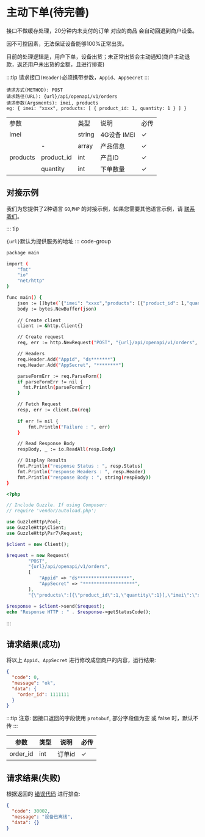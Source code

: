 # 主动下单(待完善)

接口不做缓存处理，20分钟内未支付的订单 对应的商品 会自动回退到商户设备。

因不可控因素，无法保证设备能够100%正常出货。

目前的处理逻辑是，用户下单，设备出货；未正常出货会主动通知(商户主动退款，返还用户未出货的金额，且进行排查)

:::tip
请求接口`(Header)`必须携带参数，`Appid`、`AppSecret`
:::

```
请求方式(METHOD): POST
请求路径(URL): {url}/api/openapi/v1/orders
请求参数(Argsments): imei, products
eg: { imei: "xxxx", products: [ { product_id: 1, quantity: 1 } ] }
```

<table>
  <tr>
    <td colspan="2">参数</td>
    <td>类型</td>
    <td>说明</td>
    <td>必传</td>
  </tr>
  <tr>
    <td colspan="2">imei</td>
    <td>string</td>
    <td>4G设备 IMEI</td>
    <td>✓</td>
  </tr>
  <tr>
    <td rowspan="3">products</td>
    <td>-</td>
    <td>array</td>
    <td>产品信息</td>
    <td>✓</td>
  </tr>
  <tr>
    <td>product_id</td>
    <td>int</td>
    <td>产品ID</td>
    <td>✓</td>
  </tr>
  <tr>
    <td>quantity</td>
    <td>int</td>
    <td>下单数量</td>
    <td>✓</td>
  </tr>
</table>

## 对接示例

我们为您提供了2种语言 `GO`,`PHP` 的对接示例，如果您需要其他语言示例，请 [联系我们](support.md)。

::: tip

`{url}`默认为提供服务的地址
::: code-group

```sh [GO]
package main

import (
	"fmt"
	"io"
	"net/http"
)

func main() {
	json := []byte(`{"imei": "xxxx","products": [{"product_id": 1,"quantity": 1}]}`)
	body := bytes.NewBuffer(json)
	
	// Create client
	client := &http.Client{}

	// Create request
	req, err := http.NewRequest("POST", "{url}/api/openapi/v1/orders", body)

	// Headers
	req.Header.Add("Appid", "ds*******")
	req.Header.Add("AppSecret", "********")

	parseFormErr := req.ParseForm()
	if parseFormErr != nil {
	  fmt.Println(parseFormErr)    
	}

	// Fetch Request
	resp, err := client.Do(req)
	
	if err != nil {
		fmt.Println("Failure : ", err)
	}

	// Read Response Body
	respBody, _ := io.ReadAll(resp.Body)

	// Display Results
	fmt.Println("response Status : ", resp.Status)
	fmt.Println("response Headers : ", resp.Header)
	fmt.Println("response Body : ", string(respBody))
}
```

```php [PHP]
<?php

// Include Guzzle. If using Composer:
// require 'vendor/autoload.php';

use GuzzleHttp\Pool;
use GuzzleHttp\Client;
use GuzzleHttp\Psr7\Request;

$client = new Client();

$request = new Request(
        "POST",
        "{url}/api/openapi/v1/orders",
        [
            "Appid" => "ds*******************",
            "AppSecret" => "*******************",
        ],
        "{\"products\":[{\"product_id\":1,\"quantity\":1}],\"imei\":\"xxxxx\"}");

$response = $client->send($request);
echo "Response HTTP : " . $response->getStatusCode();
```

:::

## 请求结果(成功)

将以上 `Appid`、`AppSecret` 进行修改成您商户的内容，运行结果:

```json
{
  "code": 0,
  "message": "ok",
  "data": {
    "order_id": 1111111
  }
}
```

:::tip
注意: 因接口返回的字段使用 ``protobuf``, 部分字段值为空 或 false 时，默认不传
:::

| 参数       | 类型  | 说明   | 必传 |
|----------|-----|------|----|
| order_id | int | 订单id | ✓  |

## 请求结果(失败)

根据返回的 [错误代码](error_code.md) 进行排查:

```json
{
  "code": 30002,
  "message": "设备已离线",
  "data": {}
}
```